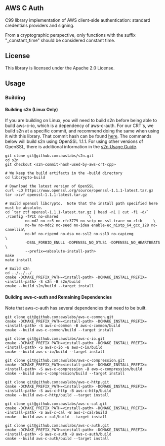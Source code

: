 ## AWS C Auth

C99 library implementation of AWS client-side authentication: standard credentials providers and signing.

From a cryptographic perspective, only functions with the suffix "_constant_time" should be considered constant
time.

## License

This library is licensed under the Apache 2.0 License.

## Usage

### Building

#### Building s2n (Linux Only)

If you are building on Linux, you will need to build s2n before being able to build aws-c-io, which is a dependency of aws-c-auth.  For our CRT's, we build s2n at a specific commit, and recommend doing the same when using it with this library.  That commit hash can be found [here](https://github.com/awslabs/aws-crt-cpp/tree/main/aws-common-runtime).  The commands below will build s2n using OpenSSL 1.1.1.  For using other versions of OpenSSL, there is additional information in the [s2n Usage Guide](https://github.com/awslabs/s2n/blob/main/docs/USAGE-GUIDE.md).

```
git clone git@github.com:awslabs/s2n.git
cd s2n
git checkout <s2n-commit-hash-used-by-aws-crt-cpp>

# We keep the build artifacts in the -build directory
cd libcrypto-build

# Download the latest version of OpenSSL
curl -LO https://www.openssl.org/source/openssl-1.1.1-latest.tar.gz
tar -xzvf openssl-1.1.1-latest.tar.gz

# Build openssl libcrypto.  Note that the install path specified here must be absolute.
cd `tar ztf openssl-1.1.1-latest.tar.gz | head -n1 | cut -f1 -d/`
./config -fPIC no-shared              \
         no-md2 no-rc5 no-rfc3779 no-sctp no-ssl-trace no-zlib     \
         no-hw no-mdc2 no-seed no-idea enable-ec_nistp_64_gcc_128 no-camellia\
         no-bf no-ripemd no-dsa no-ssl2 no-ssl3 no-capieng                  \
         -DSSL_FORBID_ENULL -DOPENSSL_NO_DTLS1 -DOPENSSL_NO_HEARTBEATS      \
         --prefix=<absolute-install-path>
make
make install

# Build s2n
cd ../../../
cmake -DCMAKE_PREFIX_PATH=<install-path> -DCMAKE_INSTALL_PREFIX=<install-path> -S s2n -B s2n/build
cmake --build s2n/build --target install
```

#### Building aws-c-auth and Remaining Dependencies

Note that aws-c-auth has several dependencies that need to be built.

```
git clone git@github.com:awslabs/aws-c-common.git
cmake -DCMAKE_PREFIX_PATH=<install-path> -DCMAKE_INSTALL_PREFIX=<install-path> -S aws-c-common -B aws-c-common/build
cmake --build aws-c-common/build --target install

git clone git@github.com:awslabs/aws-c-io.git
cmake -DCMAKE_PREFIX_PATH=<install-path> -DCMAKE_INSTALL_PREFIX=<install-path> -S aws-c-io -B aws-c-io/build
cmake --build aws-c-io/build --target install

git clone git@github.com:awslabs/aws-c-compression.git
cmake -DCMAKE_PREFIX_PATH=<install-path> -DCMAKE_INSTALL_PREFIX=<install-path> -S aws-c-compression -B aws-c-compression/build
cmake --build aws-c-compression/build --target install

git clone git@github.com:awslabs/aws-c-http.git
cmake -DCMAKE_PREFIX_PATH=<install-path> -DCMAKE_INSTALL_PREFIX=<install-path> -S aws-c-http -B aws-c-http/build
cmake --build aws-c-http/build --target install

git clone git@github.com:awslabs/aws-c-cal.git
cmake -DCMAKE_PREFIX_PATH=<install-path> -DCMAKE_INSTALL_PREFIX=<install-path> -S aws-c-cal -B aws-c-cal/build
cmake --build aws-c-cal/build --target install

git clone git@github.com:awslabs/aws-c-auth.git
cmake -DCMAKE_PREFIX_PATH=<install-path> -DCMAKE_INSTALL_PREFIX=<install-path> -S aws-c-auth -B aws-c-auth/build
cmake --build aws-c-auth/build --target install
```
